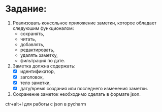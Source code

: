 
# Задание:

1. Реализовать консольное приложение заметки, которое обладает следуюшим функционалом:
   * сохранять,
   * читать,
   * добавлять,
   * редактировать,
   * удалять заметку,
   * фильтрация по дате.
2. Заметка должна содержать:
   - [x] идентификатор,
   - [x] заголовок,
   - [x] тело заметки,
   - [x] дату/время создания или последнего изменения заметки.   
3. Сохранение заметок необходимо сделать в
формате json.

ctr+alt+l для работы с json в pycharm